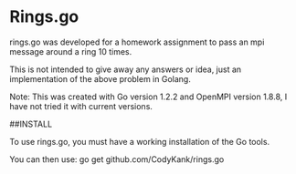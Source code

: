 # Rings.go

rings.go was developed for a homework assignment to pass an mpi message around a ring 10 times.

This is not intended to give away any answers or idea, just an implementation of the above problem in Golang.

Note: This was created with Go version 1.2.2 and OpenMPI version 1.8.8, I have not tried it with current versions.

##INSTALL

To use rings.go, you must have a working installation of the Go tools. 

You can then use:
	go get github.com/CodyKank/rings.go
